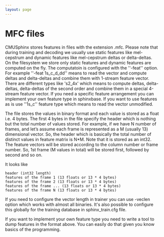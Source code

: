 ```yaml
---
layout: page 
---
```

# MFC files

CMUSphinx stores features in files with the extension .mfc. Please note that during training and decoding
we usually use static features like mel-cepstrum and dynamic features like mel-cepstrum deltas or delta-deltas. On the filesystem we store only static features and dynamic features are computed on the fly. The computatoin is configured with the ''-feat'' option. For example ''-feat 1s_c_d_dd'' means to read the vector and compute deltas and delta-deltas and combine them with 1-stream feature vector. There are different types like 's2_4x' which means to compute deltas, delta-deltas, delta-deltas of the second order and combine them in a special 4-stream feature vector. If you need a specific feature arrangement you can implement your own feature type in sphinxbase. If you want to use features as is use ''1s_c'' feature type which means to read the vector unmodified.

The file stores the values in binary format and each value is stored as a float i.e. 4 bytes. The first 4 bytes in the file specify the header which is nothing but the total number of values stored. For example, if we have N number of frames, and let’s assume each frame is represented as a M (usually 13) dimensional vector. So, the header which is basically the total number of distinct values in feature matrix is N*M. Note that it is stored as an int32. The feature vectors will be stored according to the column number or frame number. So, 1st frame (M values in total) will be stored first, followed by second and so on.

It looks like

	
	header (int32 length)
	features of the frame 1 (13 floats or 13 * 4 bytes)
	features of the frame 2 (13 floats or 13 * 4 bytes)
	features of the frame ... (13 floats or 13 * 4 bytes)
	features of the frame N (13 floats or 13 * 4 bytes)


If you need to configure the vector length in trainer you can use -veclen option which works with almost all binaries. It's also possible to configure this globally for the training database in sphinx_train.cfg file.

If you want to implement your own feature type you need to write a tool to dump features in the format above. You can easily do that given you know basics of the programming.

